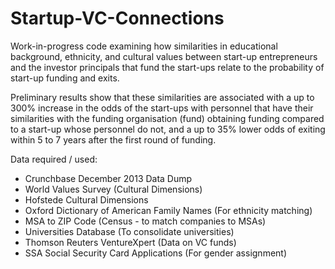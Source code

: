 # Startup-VC-Connections
Work-in-progress code examining how similarities in educational background, ethnicity, and cultural values between start-up entrepreneurs and the investor principals that fund the start-ups relate to the probability of start-up funding and exits.

Preliminary results show that these similarities are associated with a up to 300% increase in the odds of the start-ups with personnel that have their similarities with the funding organisation (fund) obtaining funding compared to a start-up whose personnel do not, and a up to 35% lower odds of exiting within 5 to 7 years after the first round of funding.

Data required / used:
- Crunchbase December 2013 Data Dump
- World Values Survey (Cultural Dimensions)
- Hofstede Cultural Dimensions
- Oxford Dictionary of American Family Names (For ethnicity matching)
- MSA to ZIP Code (Census - to match companies to MSAs)
- Universities Database (To consolidate universities)
- Thomson Reuters VentureXpert (Data on VC funds)
- SSA Social Security Card Applications (For gender assignment)
